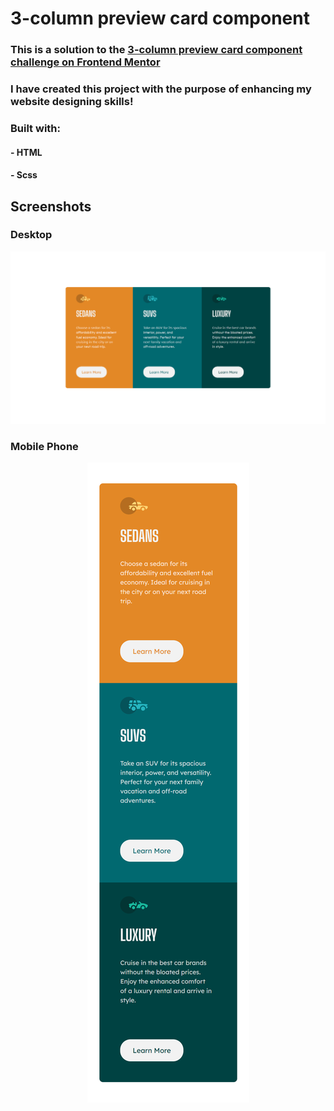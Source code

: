 # 3-column preview card component

### This is a solution to the [3-column preview card component challenge on Frontend Mentor](https://www.frontendmentor.io/challenges/3column-preview-card-component-pH92eAR2-)

### I have created this project with the purpose of enhancing my website designing skills!

### Built with:
#### - HTML
#### - Scss

## Screenshots

### Desktop
<p align="center">
    <img
        src="./screenshots/Desktop_Website_ScreenShot.png"
        alt="Website Desktop Screenshot"
    >
</p>

### Mobile Phone
<p align="center">
    <img
        src="./screenshots/Mobile_Website_ScreenShot.png"
        alt="Website Mobile Screenshot"
    >
</p>
